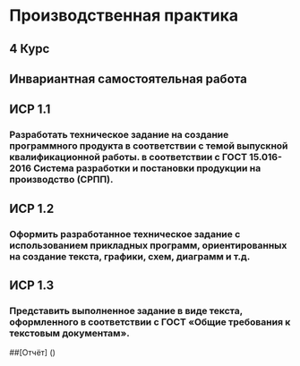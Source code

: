 # Производственная практика
## 4 Курс


## Инвариантная самостоятельная работа
## ИСР 1.1
### Разработать техническое задание на создание программного продукта в соответствии с темой выпускной квалификационной работы. в соответствии с ГОСТ 15.016-2016 Система разработки и постановки продукции на производство (СРПП).
## ИСР 1.2
### Оформить разработанное техническое задание с использованием прикладных программ, ориентированных на создание текста, графики, схем, диаграмм и т.д.
## ИСР 1.3
### Представить выполненное задание в виде текста, оформленного в соответствии с ГОСТ «Общие требования к текстовым документам».

##[Отчёт] ()
